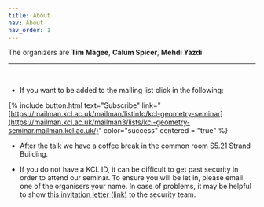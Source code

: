 ```yaml
---
title: About
nav: About
nav_order: 1
---
```


The organizers are **Tim Magee**, **Calum Spicer**, **Mehdi Yazdi**.

----------------------------------------------------------------
<br />

* If you want to be added to the mailing list click in the following:

{% include button.html text="Subscribe" link="[https://mailman.kcl.ac.uk/mailman/listinfo/kcl-geometry-seminar](https://mailman.kcl.ac.uk/mailman3/lists/kcl-geometry-seminar.mailman.kcl.ac.uk/)" color="success" centered = "true" %}

* After the talk we have a coffee break in the common room S5.21  Strand Building.

* If you do not have a KCL ID, it can be difficult to get past security in order to attend our seminar. To ensure you will be let in, please email one of the organisers your name. In case of problems, it may be helpful to show <a href="misc/geometry-seminar-invitation.pdf">this invitation letter (link)</a> to the security team.
